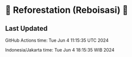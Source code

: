 
# 🌳 Reforestation (Reboisasi) 🌲

## Last Updated

GitHub Actions time: Tue Jun  4 11:15:35 UTC 2024

Indonesia/Jakarta time: Tue Jun  4 18:15:35 WIB 2024
